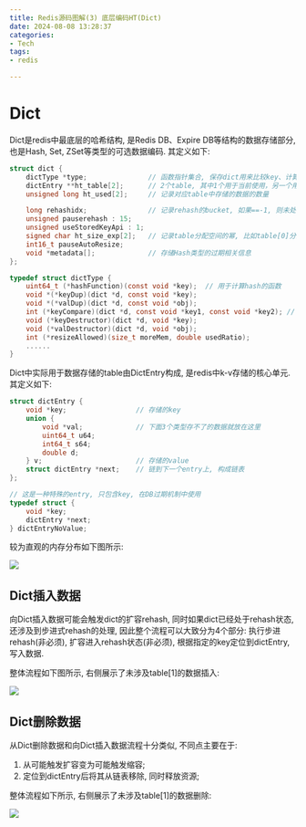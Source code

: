 ```yaml
---
title: Redis源码图解(3) 底层编码HT(Dict)
date: 2024-08-08 13:28:37
categories:
- Tech
tags:
- redis

---
```


# Dict

Dict是redis中最底层的哈希结构, 是Redis DB、Expire DB等结构的数据存储部分, 也是Hash, Set, ZSet等类型的可选数据编码. 其定义如下:

```c
struct dict {
    dictType *type;               // 函数指针集合, 保存dict用来比较key、计算hash等操作的函数
    dictEntry **ht_table[2];      // 2个table, 其中1个用于当前使用，另一个用于rehash
    unsigned long ht_used[2];     // 记录对应table中存储的数据的数量

    long rehashidx;               // 记录rehash的bucket, 如果==-1, 则未处于rehash
    unsigned pauserehash : 15; 
    unsigned useStoredKeyApi : 1; 
    signed char ht_size_exp[2];   // 记录table分配空间的幂, 比如table[0]分配了15个内存空间, exp[0]就为4
    int16_t pauseAutoResize;  
    void *metadata[];             // 存储Hash类型的过期相关信息
};

typedef struct dictType {
    uint64_t (*hashFunction)(const void *key);	// 用于计算hash的函数
    void *(*keyDup)(dict *d, const void *key);
    void *(*valDup)(dict *d, const void *obj);
    int (*keyCompare)(dict *d, const void *key1, const void *key2);	// 用于比较key的函数
    void (*keyDestructor)(dict *d, void *key);
    void (*valDestructor)(dict *d, void *obj);
    int (*resizeAllowed)(size_t moreMem, double usedRatio);
    ......
}
```

Dict中实际用于数据存储的table由DictEntry构成, 是redis中k-v存储的核心单元. 其定义如下:

```c
struct dictEntry {
    void *key;                 // 存储的key
    union {
        void *val;             // 下面3个类型存不了的数据就放在这里
        uint64_t u64;
        int64_t s64;
        double d;
    } v;                       // 存储的value
    struct dictEntry *next;    // 链到下一个entry上, 构成链表
};

// 这是一种特殊的entry, 只包含key, 在DB过期机制中使用
typedef struct {
    void *key;
    dictEntry *next;
} dictEntryNoValue;
```

较为直观的内存分布如下图所示:

![](dict_memory.drawio.png)

## Dict插入数据

向Dict插入数据可能会触发dict的扩容rehash, 同时如果dict已经处于rehash状态, 还涉及到步进式rehash的处理,  因此整个流程可以大致分为4个部分: 执行步进rehash(非必须), 扩容进入rehash状态(非必须), 根据指定的key定位到dictEntry, 写入数据. 

整体流程如下图所示, 右侧展示了未涉及table[1]的数据插入:

![](dict_insert.png)



## Dict删除数据

从Dict删除数据和向Dict插入数据流程十分类似, 不同点主要在于:

1. 从可能触发扩容变为可能触发缩容;
2. 定位到dictEntry后将其从链表移除, 同时释放资源;

整体流程如下所示, 右侧展示了未涉及table[1]的数据删除:

![](dict_delete.png)
